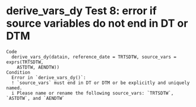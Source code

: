 # derive_vars_dy Test 8: error if source variables do not end in DT or DTM

    Code
      derive_vars_dy(datain, reference_date = TRTSDTW, source_vars = exprs(TRTSDTW,
        ASTDTW, AENDTW))
    Condition
      Error in `derive_vars_dy()`:
      ! `source_vars` must end in DT or DTM or be explicitly and uniquely named.
      i Please name or rename the following source_vars: `TRTSDTW`, `ASTDTW`, and `AENDTW`

